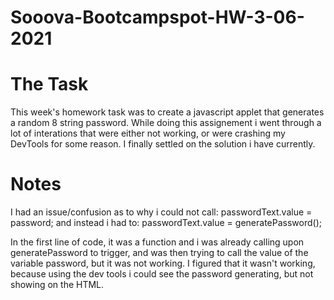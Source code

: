 # Sooova-Bootcampspot-HW-3-06-2021 #

# The Task #
This week's homework task was to create a javascript applet that generates a random 8 string password. 
While doing this assignement i went through a lot of interations that were either not working, or were crashing my DevTools for some reason. 
I finally settled on the solution i have currently.

# Notes #
I had an issue/confusion as to why i could not call:
passwordText.value = password;
and instead i had to:
passwordText.value = generatePassword();

In the first line of code, it was a function and i was already calling upon generatePassword to trigger, and was then trying to 
call the value of the variable password, but it was not working.
I figured that it wasn't working, because using the dev tools i could see the password generating, but not showing on the HTML.
